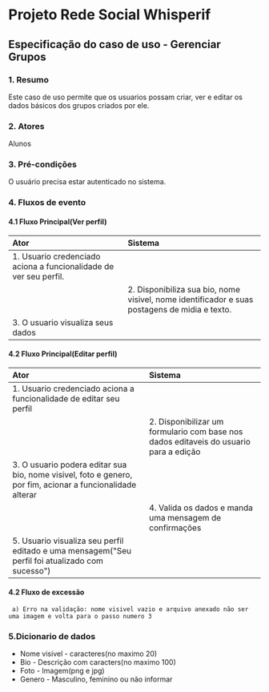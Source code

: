 
# Projeto Rede Social Whisperif

## Especificação do caso de uso - Gerenciar Grupos



### 1. Resumo 

Este caso de uso permite que os usuarios possam criar, ver e editar os dados básicos dos grupos criados por ele.

### 2. Atores 

Alunos

### 3. Pré-condições

O usuário precisa estar autenticado no sistema.

### 4. Fluxos de evento
#### 4.1 Fluxo Principal(Ver perfil)
|  Ator  | Sistema |
|:-------|:------- |
|1. Usuario credenciado aciona a funcionalidade de ver seu perfil.||
||2. Disponibiliza sua bio, nome visivel, nome identificador e suas postagens de midia e texto.|
|3. O usuario visualiza seus dados||
     
#### 4.2 Fluxo Principal(Editar perfil)
|  Ator  | Sistema |
|:-------|:------- |
|1. Usuario credenciado aciona a funcionalidade de editar seu perfil||
||2. Disponibilizar um formulario com base nos dados editaveis do usuario para a edição|
|3. O usuario podera editar sua bio, nome visivel, foto e genero, por fim, acionar a funcionalidade alterar ||
||4. Valida os dados e manda uma mensagem de confirmações |
|5. Usuario visualiza seu perfil editado e uma mensagem("Seu perfil foi atualizado com sucesso")||
 #### 4.2 Fluxo de excessão 
     a) Erro na validação: nome visivel vazio e arquivo anexado não ser uma imagem e volta para o passo numero 3
   
    

### 5.Dicionario de dados
+ Nome visivel - caracteres(no maximo 20)
+ Bio - Descrição com caracters(no maximo 100)
+ Foto - Imagem(png e jpg)
+ Genero - Masculino, feminino ou não informar


